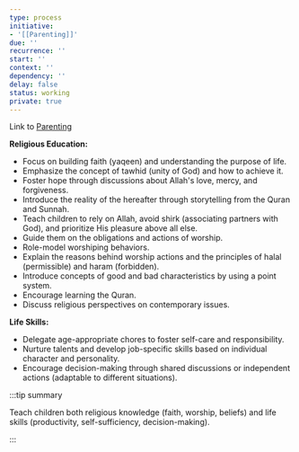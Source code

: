 ```yaml
---
type: process
initiative:
- '[[Parenting]]'
due: ''
recurrence: ''
start: ''
context: ''
dependency: ''
delay: false
status: working
private: true
---
```


Link to [Parenting](docs/sidebar1/Initiatives/worship/Parenting.md)

**Religious Education:**

* Focus on building faith (yaqeen) and understanding the purpose of life.
* Emphasize the concept of tawhid (unity of God) and how to achieve it.
* Foster hope through discussions about Allah's love, mercy, and forgiveness.
* Introduce the reality of the hereafter through storytelling from the Quran and Sunnah.
* Teach children to rely on Allah, avoid shirk (associating partners with God), and prioritize His pleasure above all else.
* Guide them on the obligations and actions of worship.
* Role-model worshiping behaviors.
* Explain the reasons behind worship actions and the principles of halal (permissible) and haram (forbidden).
* Introduce concepts of good and bad characteristics by using a point system.
* Encourage learning the Quran.
* Discuss religious perspectives on contemporary issues.

**Life Skills:**

* Delegate age-appropriate chores to foster self-care and responsibility.
* Nurture talents and develop job-specific skills based on individual character and personality.
* Encourage decision-making through shared discussions or independent actions (adaptable to different situations).

:::tip summary

Teach children both religious knowledge (faith, worship, beliefs) and life skills (productivity, self-sufficiency, decision-making).

:::
